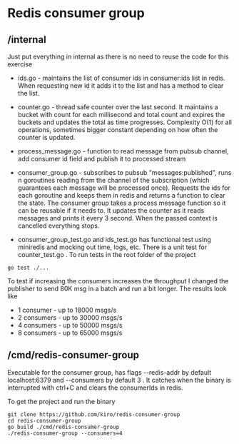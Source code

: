 # Redis consumer group

## /internal

Just put everything in internal as there is no need to reuse the code for this exercise

- ids.go - maintains the list of consumer ids in consumer:ids list in redis. When requesting new id it adds it to the list
and has a method to clear the list.

- counter.go - thread safe counter over the last second. It maintains a bucket with count for each millisecond and total
count and expires the buckets and updates the total as time progresses. Complexity O(1) for all operations, sometimes
bigger constant depending on how often the counter is updated.

- process_message.go - function to read message from pubsub channel, add consumer id field and publish it to processed
stream

- consumer_group.go - subscribes to pubsub "messages:published", runs n goroutines reading from the channel of the
subscription (which guarantees each message will be processed once). Requests the ids for each goroutine and keeps them
in redis and returns a function to clear the state. The consumer group takes a process message function so it can be
reusable if it needs to. It updates the counter as it reads messages and prints it every 3 second. When the passed
context is cancelled everything stops.

- consumer_group_test.go and ids_test.go has functional test using miniredis and mocking out time, logs, etc.
There is a unit test for counter_test.go . To run tests in the root folder of the project
``` 
go test ./...
 ```

To test if increasing the consumers increases the throughput I changed the publisher to send 80K msg in a batch and
run a bit longer. The results look like

- 1 consumer - up to 18000 msgs/s
- 2 consumers - up to 30000 msgs/s
- 4 consumers - up to 50000 msgs/s
- 8 consumers - up to 65000 msgs/s

## /cmd/redis-consumer-group

Executable for the consumer group, has flags --redis-addr by default localhost:6379 and --consumers by default 3 . It
catches when the binary is interrupted with ctrl+C and clears the consumerIds in redis.

To get the project and run the binary

```
git clone https://github.com/kiro/redis-consumer-group
cd redis-consumer-group
go build ./cmd/redis-consumer-group
./redis-consumer-group --consumers=4
```

